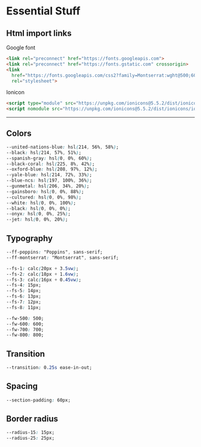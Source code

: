 # Essential Stuff

## Html import links

Google font

``` html
<link rel="preconnect" href="https://fonts.googleapis.com">
<link rel="preconnect" href="https://fonts.gstatic.com" crossorigin>
<link
  href="https://fonts.googleapis.com/css2?family=Montserrat:wght@500;600;700;800&family=Poppins:wght@400;500;600;700&display=swap"
  rel="stylesheet">
```

Ionicon

``` html
<script type="module" src="https://unpkg.com/ionicons@5.5.2/dist/ionicons/ionicons.esm.js"></script>
<script nomodule src="https://unpkg.com/ionicons@5.5.2/dist/ionicons/ionicons.js"></script>
```

---

## Colors

``` css
--united-nations-blue: hsl(214, 56%, 58%);
--black: hsl(214, 57%, 51%);
--spanish-gray: hsl(0, 0%, 60%);
--black-coral: hsl(225, 8%, 42%);
--oxford-blue: hsl(208, 97%, 12%);
--yale-blue: hsl(214, 72%, 33%);
--blue-ncs: hsl(197, 100%, 36%);
--gunmetal: hsl(206, 34%, 20%);
--gainsboro: hsl(0, 0%, 88%);
--cultured: hsl(0, 0%, 98%);
--white: hsl(0, 0%, 100%);
--black: hsl(0, 0%, 0%);
--onyx: hsl(0, 0%, 25%);
--jet: hsl(0, 0%, 20%);
```

## Typography

``` css
--ff-poppins: "Poppins", sans-serif;
--ff-montserrat: "Montserrat", sans-serif;

--fs-1: calc(20px + 3.5vw);
--fs-2: calc(18px + 1.6vw);
--fs-3: calc(16px + 0.45vw);
--fs-4: 15px;
--fs-5: 14px;
--fs-6: 13px;
--fs-7: 12px;
--fs-8: 11px;

--fw-500: 500;
--fw-600: 600;
--fw-700: 700;
--fw-800: 800;
```

## Transition

``` css
--transition: 0.25s ease-in-out;
```

## Spacing

``` css
--section-padding: 60px;
```

## Border radius

``` css
--radius-15: 15px;
--radius-25: 25px;
```
